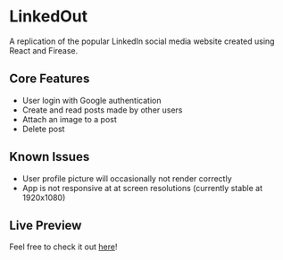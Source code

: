 # LinkedOut
A replication of the popular LinkedIn social media website created using React and Firease.

## Core Features
- User login with Google authentication
- Create and read posts made by other users
- Attach an image to a post
- Delete post

## Known Issues
- User profile picture will occasionally not render correctly
- App is not responsive at at screen resolutions (currently stable at 1920x1080)

## Live Preview
Feel free to check it out [here](https://linkedout-31478.web.app/)! 
